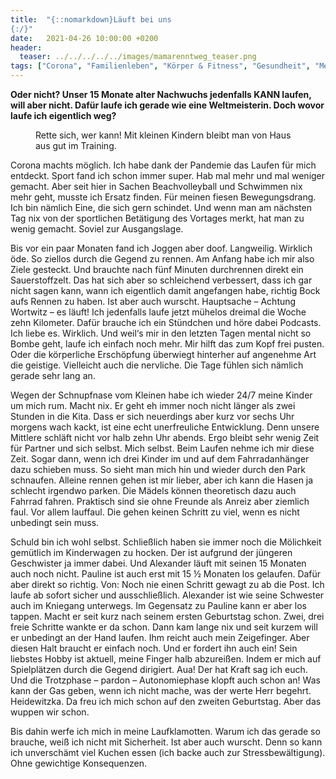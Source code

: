 ```yaml
---
title:  "{::nomarkdown}Läuft bei uns
{:/}"
date:   2021-04-26 10:00:00 +0200
header:
  teaser: ../../../../../images/mamarenntweg_teaser.png
tags: ["Corona", "Familienleben", "Körper & Fitness", "Gesundheit", "Meilensteine"]
---
```


**Oder nicht? Unser 15 Monate alter Nachwuchs jedenfalls KANN laufen, will aber nicht. Dafür laufe ich gerade wie eine Weltmeisterin. Doch wovor laufe ich eigentlich weg?**

<figure>
  <img src="../../../../../images/mamarenntweg.png" alt="">
  <figcaption>Rette sich, wer kann! Mit kleinen Kindern bleibt man von Haus aus gut im Training.</figcaption>
</figure> 

Corona machts möglich. Ich habe dank der Pandemie das Laufen für mich entdeckt. Sport fand ich schon immer super. Hab mal mehr und mal weniger gemacht. Aber seit hier in Sachen Beachvolleyball und Schwimmen nix mehr geht, musste ich Ersatz finden. Für meinen fiesen Bewegungsdrang. Ich bin nämlich Eine, die sich gern schindet. Und wenn man am nächsten Tag nix von der sportlichen Betätigung des Vortages merkt, hat man zu wenig gemacht. Soviel zur Ausgangslage. 

Bis vor ein paar Monaten fand ich Joggen aber doof. Langweilig. Wirklich öde. So ziellos durch die Gegend zu rennen. Am Anfang habe ich mir also Ziele gesteckt. Und brauchte nach fünf Minuten durchrennen direkt ein Sauerstoffzelt. Das hat sich aber so schleichend verbessert, dass ich gar nicht sagen kann, wann ich eigentlich damit angefangen habe, richtig Bock aufs Rennen zu haben. Ist aber auch wurscht. Hauptsache – Achtung Wortwitz – es läuft! Ich jedenfalls laufe jetzt mühelos dreimal die Woche zehn Kilometer. Dafür brauche ich ein Stündchen und höre dabei Podcasts. Ich liebe es. Wirklich. Und weil‘s mir in den letzten Tagen mental nicht so Bombe geht, laufe ich einfach noch mehr. Mir hilft das zum Kopf frei pusten. Oder die körperliche Erschöpfung überwiegt hinterher auf angenehme Art die geistige. Vielleicht auch die nervliche. Die Tage fühlen sich nämlich gerade sehr lang an. 

Wegen der Schnupfnase vom Kleinen habe ich wieder 24/7 meine Kinder um mich rum. Macht nix. Er geht eh immer noch nicht länger als zwei Stunden in die Kita. Dass er sich neuerdings aber kurz vor sechs Uhr morgens wach kackt, ist eine echt unerfreuliche Entwicklung. Denn unsere Mittlere schläft nicht vor halb zehn Uhr abends. Ergo bleibt sehr wenig Zeit für Partner und sich selbst. Mich selbst. Beim Laufen nehme ich mir diese Zeit. Sogar dann, wenn ich drei Kinder im und auf dem Fahrradanhänger dazu schieben muss. So sieht man mich hin und wieder durch den Park schnaufen. Alleine rennen gehen ist mir lieber, aber ich kann die Hasen ja schlecht irgendwo parken. Die Mädels können theoretisch dazu auch Fahrrad fahren. Praktisch sind sie ohne Freunde als Anreiz aber ziemlich faul. Vor allem lauffaul. Die gehen keinen Schritt zu viel, wenn es nicht unbedingt sein muss. 

Schuld bin ich wohl selbst. Schließlich haben sie immer noch die Mölichkeit gemütlich im Kinderwagen zu hocken. Der ist aufgrund der jüngeren Geschwister ja immer dabei. Und Alexander läuft mit seinen 15 Monaten auch noch nicht. Pauline ist auch erst mit 15 ½ Monaten los gelaufen. Dafür aber direkt so richtig. Von: Noch nie einen Schritt gewagt zu ab die Post. Ich laufe ab sofort sicher und ausschließlich. Alexander ist wie seine Schwester auch im Kniegang unterwegs. Im Gegensatz zu Pauline kann er aber los tappen. Macht er seit kurz nach seinem ersten Geburtstag schon. Zwei, drei freie Schritte wankte er da schon. Dann kam lange nix und seit kurzem will er unbedingt an der Hand laufen. Ihm reicht auch mein Zeigefinger. Aber diesen Halt braucht er einfach noch. Und er fordert ihn auch ein! Sein liebstes Hobby ist aktuell, meine Finger halb abzureißen. Indem er mich auf Spielplätzen durch die Gegend dirigiert. Aua! Der hat Kraft sag ich euch. Und die Trotzphase – pardon – Autonomiephase klopft auch schon an! Was kann der Gas geben, wenn ich nicht mache, was der werte Herr begehrt. Heidewitzka. Da freu ich mich schon auf den zweiten Geburtstag. Aber das wuppen wir schon. 

Bis dahin werfe ich mich in meine Laufklamotten. Warum ich das gerade so brauche, weiß ich nicht mit Sicherheit. Ist aber auch wurscht. Denn so kann ich unverschämt viel Kuchen essen (ich backe auch zur Stressbewältigung). Ohne gewichtige Konsequenzen.


 






 


 
 






















 








 

   



















  












 






 





  


  






					 


 
 









